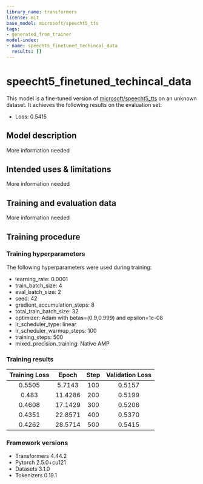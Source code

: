 ```yaml
---
library_name: transformers
license: mit
base_model: microsoft/speecht5_tts
tags:
- generated_from_trainer
model-index:
- name: speecht5_finetuned_techincal_data
  results: []
---
```


<!-- This model card has been generated automatically according to the information the Trainer had access to. You
should probably proofread and complete it, then remove this comment. -->

# speecht5_finetuned_techincal_data

This model is a fine-tuned version of [microsoft/speecht5_tts](https://huggingface.co/microsoft/speecht5_tts) on an unknown dataset.
It achieves the following results on the evaluation set:
- Loss: 0.5415

## Model description

More information needed

## Intended uses & limitations

More information needed

## Training and evaluation data

More information needed

## Training procedure

### Training hyperparameters

The following hyperparameters were used during training:
- learning_rate: 0.0001
- train_batch_size: 4
- eval_batch_size: 2
- seed: 42
- gradient_accumulation_steps: 8
- total_train_batch_size: 32
- optimizer: Adam with betas=(0.9,0.999) and epsilon=1e-08
- lr_scheduler_type: linear
- lr_scheduler_warmup_steps: 100
- training_steps: 500
- mixed_precision_training: Native AMP

### Training results

| Training Loss | Epoch   | Step | Validation Loss |
|:-------------:|:-------:|:----:|:---------------:|
| 0.5505        | 5.7143  | 100  | 0.5157          |
| 0.483         | 11.4286 | 200  | 0.5199          |
| 0.4608        | 17.1429 | 300  | 0.5206          |
| 0.4351        | 22.8571 | 400  | 0.5370          |
| 0.4262        | 28.5714 | 500  | 0.5415          |


### Framework versions

- Transformers 4.44.2
- Pytorch 2.5.0+cu121
- Datasets 3.1.0
- Tokenizers 0.19.1
